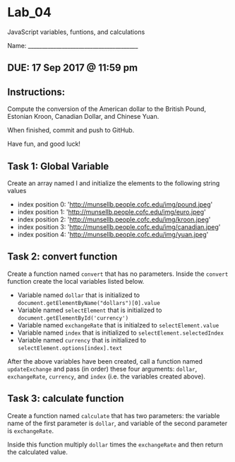 # Lab_04
JavaScript variables, funtions, and calculations

Name: _______________________________________

## DUE: 17 Sep 2017 @ 11:59 pm

## Instructions:
Compute the conversion of the American dollar to the British Pound, Estonian Kroon, Canadian Dollar, and Chinese Yuan.

When finished, commit and push to GitHub.

Have fun, and good luck!

## Task 1: Global Variable
Create an array named I and initialize the elements to the following string values
  * index position 0: 'http://munsellb.people.cofc.edu/img/pound.jpeg'
  * index position 1: 'http://munsellb.people.cofc.edu/img/euro.jpeg'
  * index position 2: 'http://munsellb.people.cofc.edu/img/kroon.jpeg'
  * index position 3: 'http://munsellb.people.cofc.edu/img/canadian.jpeg'
  * index position 4: 'http://munsellb.people.cofc.edu/img/yuan.jpeg'
  
## Task 2: convert function
Create a function named `convert` that has no parameters.
Inside the `convert` function create the local variables listed below.
  * Variable named `dollar` that is initialized to `document.getElementByName("dollars")[0].value`
  * Variable named `selectElement` that is initialized to `document.getElementById('currency')`
  * Variable named `exchangeRate` that is initialzed to `selectElement.value`
  * Variable named `index` that is initialized to `selectElement.selectedIndex`
  * Variable named `currency` that is initialized to `selectElement.options[index].text`
  
After the above variables have been created, call a function named `updateExchange` and pass (in order) these four arguments: `dollar`, `exchangeRate`, `currency`, and `index` (i.e. the variables created above).

## Task 3: calculate function
Create a function named `calculate` that has two parameters: the variable name of the first parameter is `dollar`, and variable of the second parameter is `exchangeRate`.

Inside this function multiply `dollar` times the `exchangeRate` and then return the calculated value.

